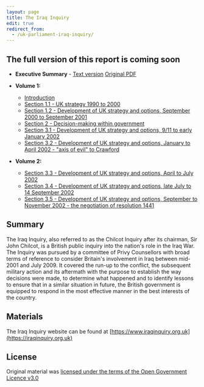 ```yaml
---
layout: page
title: The Iraq Inquiry
edit: true
redirect_from:
  - /uk-parliament-iraq-inquiry/
---
```


## The full version of this report is **coming soon**

* **Executive Summary** - [Text version](/iraq-inquiry/pages/executive-summary) [Original PDF](http://www.iraqinquiry.org.uk/media/246416/the-report-of-the-iraq-inquiry_executive-summary.pdf)

* **Volume 1:**
  * [Introduction](/iraq-inquiry/pages/vol-1-introduction)
  * [Section 1.1 - UK strategy 1990 to 2000](/iraq-inquiry/pages/vol-1-section-1-1)
  * [Section 1.2 - Development of UK strategy and options, September 2000 to September 2001](/iraq-inquiry/pages/vol-1-section-1-2)
  * [Section 2 - Decision-making within government](/iraq-inquiry/pages/vol-1-section-2-0)
  * [Section 3.1 - Development of UK strategy and options, 9/11 to early January 2002](/iraq-inquiry/pages/vol-1-section-3-1)
  * [Section 3.2 - Development of UK strategy and options, January to April 2002 - "axis of evil" to Crawford](iraq-inquiry/pages/vol-1-section-3-2)

* **Volume 2:**
  * [Section 3.3 - Development of UK strategy and options, April to July 2002](/iraq-inquiry/pages/vol-2-section-3-3)
  * [Section 3.4 - Development of UK strategy and options, late July to 14 September 2002](iraq-inquiry/pages/vol-2-section-3-4)
  * [Section 3.5 - Development of UK strategy and options, September to November 2002 - the negotiation of resolution 1441](iraq-inquiry/pages/vol-2-section-3-5)

## Summary

The Iraq Inquiry, also referred to as the Chilcot Inquiry after its chairman, Sir John Chilcot, is a British public inquiry into the nation's role in the Iraq War. The Inquiry was pursued by a committee of Privy Counsellors with broad terms of reference to consider Britain's involvement in Iraq between mid-2001 and July 2009. It covered the run-up to the conflict, the subsequent military action and its aftermath with the purpose to establish the way decisions were made, to determine what happened and to identify lessons to ensure that in a similar situation in future, the British government is equipped to respond in the most effective manner in the best interests of the country.

## Materials

The Iraq Inquiry website can be found at [https://www.iraqinquiry.org.uk](https://iraqinquiry.org.uk) 

## License

Original material was [licensed under the terms of the Open Government Licence v3.0](http://nationalarchives.gov.uk/doc/open-government-licence/version/3/)
